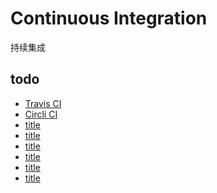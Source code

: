 # Continuous Integration
持续集成


## todo
- [Travis CI](https://www.travis-ci.com/)
- [Circli CI](https://circleci.com/)
- [title]()
- [title]()
- [title]()
- [title]()
- [title]()
- [title]()